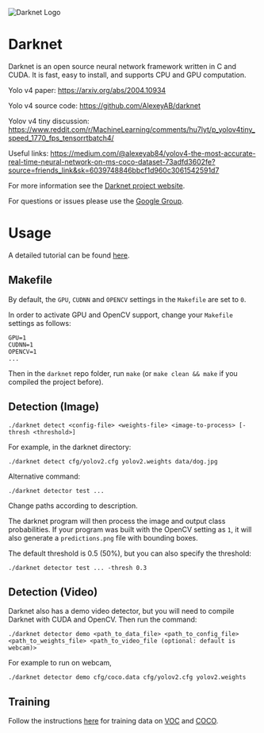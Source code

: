 ![Darknet Logo](http://pjreddie.com/media/files/darknet-black-small.png)

# Darknet #
Darknet is an open source neural network framework written in C and CUDA. It is fast, easy to install, and supports CPU and GPU computation.

Yolo v4 paper: https://arxiv.org/abs/2004.10934

Yolo v4 source code: https://github.com/AlexeyAB/darknet

Yolov v4 tiny discussion: https://www.reddit.com/r/MachineLearning/comments/hu7lyt/p_yolov4tiny_speed_1770_fps_tensorrtbatch4/

Useful links: https://medium.com/@alexeyab84/yolov4-the-most-accurate-real-time-neural-network-on-ms-coco-dataset-73adfd3602fe?source=friends_link&sk=6039748846bbcf1d960c3061542591d7

For more information see the [Darknet project website](http://pjreddie.com/darknet).

For questions or issues please use the [Google Group](https://groups.google.com/forum/#!forum/darknet).

# Usage
A detailed tutorial can be found [here](http://pjreddie.com/darknet/yolov2).

## Makefile
By default, the `GPU`, `CUDNN` and `OPENCV` settings in the `Makefile` are set to `0`.

In order to activate GPU and OpenCV support, change your `Makefile` settings as follows:
```
GPU=1
CUDNN=1
OPENCV=1
...
```

Then in the `darknet` repo folder, run `make` (or `make clean && make` if you compiled the project before).

## Detection (Image)
```
./darknet detect <config-file> <weights-file> <image-to-process> [-thresh <threshold>]
```

For example, in the darknet directory:
```
./darknet detect cfg/yolov2.cfg yolov2.weights data/dog.jpg
```

Alternative command:
```
./darknet detector test ...
```

Change paths according to description.


The darknet program will then process the image and output class probabilities. If your program was built with the OpenCV setting as `1`, it will also generate a `predictions.png` file with bounding boxes.


The default threshold is 0.5 (50%), but you can also specify the threshold:
```
./darknet detector test ... -thresh 0.3
```

## Detection (Video)
Darknet also has a demo video detector, but you will need to compile Darknet with CUDA and OpenCV. Then run the command:

```
./darknet detector demo <path_to_data_file> <path_to_config_file> <path_to_weights_file> <path_to_video_file (optional: default is webcam)>
```

For example to run on webcam,
```
./darknet detector demo cfg/coco.data cfg/yolov2.cfg yolov2.weights
```

## Training
Follow the instructions [here](https://pjreddie.com/darknet/yolov2/) for training data on [VOC](https://pjreddie.com/darknet/yolov2/#train-voc) and [COCO](https://pjreddie.com/darknet/yolov2).
